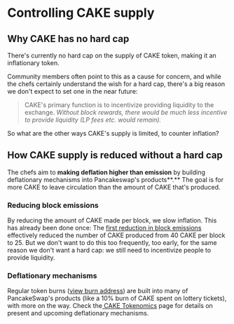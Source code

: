 # Controlling CAKE supply

## Why CAKE has no hard cap

There's currently no hard cap on the supply of CAKE token, making it an inflationary token.

Community members often point to this as a cause for concern, and while the chefs certainly understand the wish for a hard cap, there's a big reason we don't expect to set one in the near future:

> CAKE's primary function is to incentivize providing liquidity to the exchange. _Without block rewards, there would be much less incentive to provide liquidity \(LP fees etc. would remain\)._

So what are the other ways CAKE's supply is limited, to counter inflation?

## How CAKE supply is reduced without a hard cap

The chefs aim to **making deflation higher than emission** by building deflationary mechanisms into Pancakeswap's products**.** The goal is for more CAKE to leave circulation than the amount of CAKE that's produced.

### Reducing block emissions

By reducing the amount of CAKE made per block, we slow inflation. This has already been done once: The [first reduction in block emissions](https://voting.pancakeswap.finance/#/pancake/proposal/QmWSQZsqakCMQ1bmcoEsKzStdtdFHL6cohSjnMV9ira1EC) effectively reduced the number of CAKE produced from 40 CAKE per block to 25. But we don't want to do this too frequently, too early, for the same reason we don't want a hard cap: we still need to incentivize people to provide liquidity.

### Deflationary mechanisms

Regular token burns \([view burn address](https://bscscan.com/token/0x0e09fabb73bd3ade0a17ecc321fd13a19e81ce82?a=0x000000000000000000000000000000000000dead)\) are built into many of PancakeSwap's products \(like a 10% burn of CAKE spent on lottery tickets\), with more on the way. Check the[ CAKE Tokenomics](https://app.gitbook.com/@pancakeswap-1/s/pancakeswap/~/drafts/-MLCAaz-v7WnAJotY987/tokenomics/cake-updated-10-29-2020#other-deflationary-mechanics) page for details on present and upcoming deflationary mechanisms.

